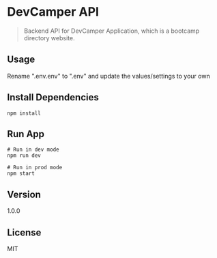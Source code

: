 # DevCamper API

> Backend API for DevCamper Application, which is a bootcamp directory website.


## Usage

Rename ".env.env" to ".env" and update the values/settings to your own

## Install Dependencies

```
npm install
```

## Run App
```
# Run in dev mode
npm run dev

# Run in prod mode
npm start
```


## Version
1.0.0

## License
MIT
